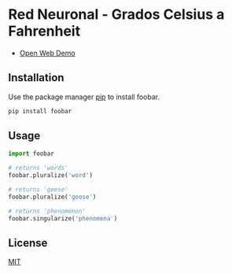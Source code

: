 # Red Neuronal - Grados Celsius a Fahrenheit

* [Open Web Demo](https://erik172.github.io/AI/celsius-a-fahrenheit/index.html)

## Installation

Use the package manager [pip](https://pip.pypa.io/en/stable/) to install foobar.

```bash
pip install foobar
```

## Usage

```python
import foobar

# returns 'words'
foobar.pluralize('word')

# returns 'geese'
foobar.pluralize('goose')

# returns 'phenomenon'
foobar.singularize('phenomena')
```

## License
[MIT](https://choosealicense.com/licenses/mit/)